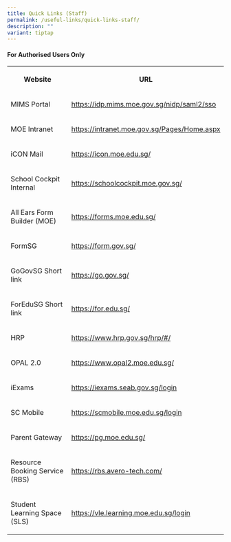 ```yaml
---
title: Quick Links (Staff)
permalink: /useful-links/quick-links-staff/
description: ""
variant: tiptap
---
```

<h4>For Authorised Users Only</h4><table><tbody><tr><th rowspan="1" colspan="1"><p><strong>Website</strong></p></th><th rowspan="1" colspan="1"><p><strong>URL</strong></p></th></tr><tr><td rowspan="1" colspan="1"><p>MIMS Portal</p></td><td rowspan="1" colspan="1"><p><a href="https://idp.mims.moe.gov.sg/nidp/saml2/sso/" rel="noopener noreferrer nofollow" target="_blank">https://idp.mims.moe.gov.sg/nidp/saml2/sso</a></p></td></tr><tr><td rowspan="1" colspan="1"><p>MOE Intranet</p></td><td rowspan="1" colspan="1"><p><a href="https://intranet.moe.gov.sg/Pages/Home.aspx" rel="noopener noreferrer nofollow" target="_blank">https://intranet.moe.gov.sg/Pages/Home.aspx</a></p></td></tr><tr><td rowspan="1" colspan="1"><p>iCON Mail</p></td><td rowspan="1" colspan="1"><p><a href="https://icon.moe.edu.sg/" rel="noopener noreferrer nofollow" target="_blank">https://icon.moe.edu.sg/</a></p></td></tr><tr><td rowspan="1" colspan="1"><p>School Cockpit Internal</p></td><td rowspan="1" colspan="1"><p><a href="https://schoolcockpit.moe.gov.sg/" rel="noopener noreferrer nofollow" target="_blank">https://schoolcockpit.moe.gov.sg/</a></p></td></tr><tr><td rowspan="1" colspan="1"><p>All Ears Form Builder (MOE)</p></td><td rowspan="1" colspan="1"><p><a href="https://forms.moe.edu.sg/" rel="noopener noreferrer nofollow" target="_blank">https://forms.moe.edu.sg/</a></p></td></tr><tr><td rowspan="1" colspan="1"><p>FormSG</p></td><td rowspan="1" colspan="1"><p><a href="https://form.gov.sg/" rel="noopener noreferrer nofollow" target="_blank">https://form.gov.sg/</a></p></td></tr><tr><td rowspan="1" colspan="1"><p>GoGovSG Short link</p></td><td rowspan="1" colspan="1"><p><a href="https://go.gov.sg/" rel="noopener noreferrer nofollow" target="_blank">https://go.gov.sg/</a></p></td></tr><tr><td rowspan="1" colspan="1"><p>ForEduSG Short link</p></td><td rowspan="1" colspan="1"><p><a href="https://for.edu.sg/" rel="noopener noreferrer nofollow" target="_blank">https://for.edu.sg/</a></p></td></tr><tr><td rowspan="1" colspan="1"><p>HRP</p></td><td rowspan="1" colspan="1"><p><a href="https://www.hrp.gov.sg/hrp/#/" rel="noopener noreferrer nofollow" target="_blank">https://www.hrp.gov.sg/hrp/#/</a></p></td></tr><tr><td rowspan="1" colspan="1"><p>OPAL 2.0</p></td><td rowspan="1" colspan="1"><p><a href="https://www.opal2.moe.edu.sg/" rel="noopener noreferrer nofollow" target="_blank">https://www.opal2.moe.edu.sg/</a></p></td></tr><tr><td rowspan="1" colspan="1"><p>iExams</p></td><td rowspan="1" colspan="1"><p><a href="https://iexams.seab.gov.sg/login" rel="noopener noreferrer nofollow" target="_blank">https://iexams.seab.gov.sg/login</a></p></td></tr><tr><td rowspan="1" colspan="1"><p>SC Mobile</p></td><td rowspan="1" colspan="1"><p><a href="https://scmobile.moe.edu.sg/login" rel="noopener noreferrer nofollow" target="_blank">https://scmobile.moe.edu.sg/login</a></p></td></tr><tr><td rowspan="1" colspan="1"><p>Parent Gateway</p></td><td rowspan="1" colspan="1"><p><a href="https://pg.moe.edu.sg/" rel="noopener noreferrer nofollow" target="_blank">https://pg.moe.edu.sg/</a></p></td></tr><tr><td rowspan="1" colspan="1"><p>Resource Booking Service (RBS)</p></td><td rowspan="1" colspan="1"><p><a href="https://rbs.avero-tech.com/" rel="noopener noreferrer nofollow" target="_blank">https://rbs.avero-tech.com/</a></p></td></tr><tr><td rowspan="1" colspan="1"><p>Student Learning Space (SLS)</p></td><td rowspan="1" colspan="1"><p><a href="https://vle.learning.moe.edu.sg/login" rel="noopener noreferrer nofollow" target="_blank">https://vle.learning.moe.edu.sg/login</a></p></td></tr></tbody></table><p></p>